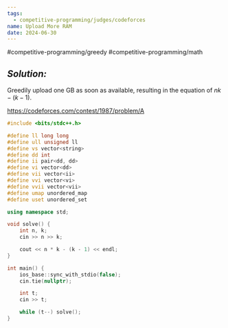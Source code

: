 ```yaml
---
tags:
  - competitive-programming/judges/codeforces
name: Upload More RAM
date: 2024-06-30
---
```

#competitive-programming/greedy #competitive-programming/math 
## _Solution:_
Greedily upload one GB as soon as available, resulting in the equation of $nk-(k-1)$.

https://codeforces.com/contest/1987/problem/A
```cpp
#include <bits/stdc++.h>

#define ll long long
#define ull unsigned ll
#define vs vector<string>
#define dd int
#define ii pair<dd, dd>
#define vi vector<dd>
#define vii vector<ii>
#define vvi vector<vi>
#define vvii vector<vii>
#define umap unordered_map
#define uset unordered_set

using namespace std;

void solve() {
    int n, k;
    cin >> n >> k;

    cout << n * k - (k - 1) << endl;
}

int main() {
    ios_base::sync_with_stdio(false);
    cin.tie(nullptr);

    int t;
    cin >> t;

    while (t--) solve();
}
```